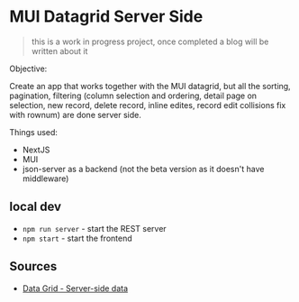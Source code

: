 # MUI Datagrid Server Side

> this is a work in progress project, once completed a blog will be written about it

Objective:

Create an app that works together with the MUI datagrid, but all the sorting, pagination, filtering (column selection and ordering, detail page on selection, new record, delete record, inline edites, record edit collisions fix with rownum) are done server side. 

Things used:

- NextJS
- MUI
- json-server as a backend (not the beta version as it doesn't have middleware)

## local dev

- `npm run server` - start the REST server
- `npm start` - start the frontend

## Sources

- [Data Grid - Server-side data](https://mui.com/x/react-data-grid/server-side-data/)

